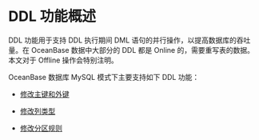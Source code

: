 DDL 功能概述 
=============================

DDL 功能用于支持 DDL 执行期间 DML 语句的并行操作，以提高数据库的吞吐量。在 OceanBase 数据中大部分的 DDL 都是 Online 的，需要重写表的数据。本文对于 Offline 操作会特别注明。

OceanBase 数据库 MySQL 模式下主要支持如下 DDL 功能：

* [修改主键和外键](/zh-CN/10.sql-reference-mysql-mode/7.online-ddl/2.operations-related-to-primary-key-and-foreign-key.md)

  

* [修改列类型](/zh-CN/10.sql-reference-mysql-mode/7.online-ddl/3.column-type-related-operations.md)

  

* [修改分区规则](/zh-CN/10.sql-reference-mysql-mode/7.online-ddl/5.partition-related-operations.md)

  




